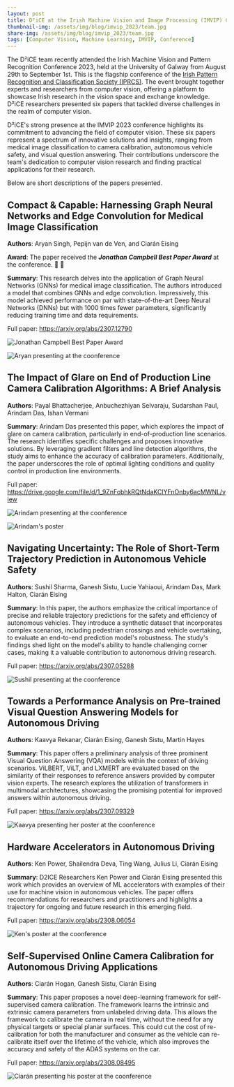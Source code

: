 ```yaml
---
layout: post
title: D²iCE at the Irish Machine Vision and Image Processing (IMVIP) Conference
thumbnail-img: /assets/img/blog/imvip_2023/team.jpg
share-img: /assets/img/blog/imvip_2023/team.jpg
tags: [Computer Vision, Machine Learning, IMVIP, Conference]
---
```


The D²iCE team recently attended the Irish Machine Vision and Pattern Recognition Conference 2023, held at the University of Galway from August 29th to September 1st. This is the flagship conference of the [Irish Pattern Recognition and Classification Society (IPRCS)](https://iprcs.github.io/index.html). The event brought together experts and researchers from computer vision, offering a platform to showcase Irish research in the vision space and exchange knowledge. D²iCE researchers presented six papers that tackled diverse challenges in the realm of computer vision.

D²iCE's strong presence at the IMVIP 2023 conference highlights its commitment to advancing the field of computer vision. These six papers represent a spectrum of innovative solutions and insights, ranging from medical image classification to camera calibration, autonomous vehicle safety, and visual question answering. Their contributions underscore the team's dedication to computer vision research and finding practical applications for their research.

Below are short descriptions of the papers presented.

## Compact & Capable: Harnessing Graph Neural Networks and Edge Convolution for Medical Image Classification
**Authors**: Aryan Singh, Pepijn van de Ven, and Ciarán Eising

**Award**: The paper received the **_Jonathan Campbell Best Paper Award_** at the conference. :tada: :tada:

**Summary**: This research delves into the application of Graph Neural Networks (GNNs) for medical image classification. The authors introduced a model that combines GNNs and edge convolution. Impressively, this model achieved performance on par with state-of-the-art Deep Neural Networks (DNNs) but with 1000 times fewer parameters, significantly reducing training time and data requirements.

Full paper: <https://arxiv.org/abs/2307.12790>

![Jonathan Campbell Best Paper Award](/assets/img/blog/imvip_2023/1693598680332.jpg)

![Aryan presenting at the coonference](/assets/img/blog/imvip_2023/57bba892-f181-431a-b24b-569b60518572.jpg)

## The Impact of Glare on End of Production Line Camera Calibration Algorithms: A Brief Analysis
**Authors**: Payal Bhattacherjee, Anbuchezhiyan Selvaraju, Sudarshan Paul, Arindam Das, Ishan Vermani

**Summary**: Arindam Das presented this paper, which explores the impact of glare on camera calibration, particularly in end-of-production line scenarios. The research identifies specific challenges and proposes innovative solutions. By leveraging gradient filters and line detection algorithms, the study aims to enhance the accuracy of calibration parameters. Additionally, the paper underscores the role of optimal lighting conditions and quality control in production line environments.

Full paper: <https://drive.google.com/file/d/1_9ZnFobhkRQtNdaKClYFnOnby6acMWNL/view>

![Arindam presenting at the coonference](/assets/img/blog/imvip_2023/1693502501072.jpg)

![Arindam's poster](/assets/img/blog/imvip_2023/1693502501331.jpg)

## Navigating Uncertainty: The Role of Short-Term Trajectory Prediction in Autonomous Vehicle Safety
**Authors**: Sushil Sharma, Ganesh Sistu, Lucie Yahiaoui, Arindam Das, Mark Halton, Ciarán Eising

**Summary**: In this paper, the authors emphasize the critical importance of precise and reliable trajectory predictions for the safety and efficiency of autonomous vehicles. They introduce a synthetic dataset that incorporates complex scenarios, including pedestrian crossings and vehicle overtaking, to evaluate an end-to-end prediction model's robustness. The study's findings shed light on the model's ability to handle challenging corner cases, making it a valuable contribution to autonomous driving research.

Full paper: <https://arxiv.org/abs/2307.05288>

![Sushil presenting at the coonference](/assets/img/blog/imvip_2023/20230901_094220.jpg)

## Towards a Performance Analysis on Pre-trained Visual Question Answering Models for Autonomous Driving
**Authors**: Kaavya Rekanar, Ciarán Eising, Ganesh Sistu, Martin Hayes

**Summary**: This paper offers a preliminary analysis of three prominent Visual Question Answering (VQA) models within the context of driving scenarios. ViLBERT, ViLT, and LXMERT are evaluated based on the similarity of their responses to reference answers provided by computer vision experts. The research explores the utilization of transformers in multimodal architectures, showcasing the promising potential for improved answers within autonomous driving.

Full paper: <https://arxiv.org/abs/2307.09329>

![Kaavya presenting her poster at the coonference](/assets/img/blog/imvip_2023/1693773768335.jpg)

## Hardware Accelerators in Autonomous Driving
**Authors**: Ken Power, Shailendra Deva, Ting Wang, Julius Li, Ciarán Eising

**Summary**: D2ICE Researchers Ken Power and Ciarán Eising presented this work which provides an overview of ML accelerators with examples of their use for machine vision in autonomous vehicles. The paper offers recommendations for researchers and practitioners and highlights a trajectory for ongoing and future research in this emerging field.

Full paper: <https://arxiv.org/abs/2308.06054>

![Ken's poster at the coonference](/assets/img/blog/imvip_2023/1693574758851.jpg)

## Self-Supervised Online Camera Calibration for Autonomous Driving Applications
**Authors**: Ciarán Hogan, Ganesh Sistu, Ciarán Eising

**Summary**: This paper proposes a novel deep-learning framework for self-supervised camera calibration. The framework learns the intrinsic and extrinsic camera parameters from unlabeled driving data. This allows the framework to calibrate the camera in real time, without the need for any physical targets or special planar surfaces. This could cut the cost of re-calibration for both the manufacturer and consumer as the vehicle can re-calibrate itself over the lifetime of the vehicle, which also improves the accuracy and safety of the ADAS systems on the car.

Full paper: <https://arxiv.org/abs/2308.08495>

![Ciarán presenting his poster at the coonference](/assets/img/blog/imvip_2023/1693654426783.jpg)
